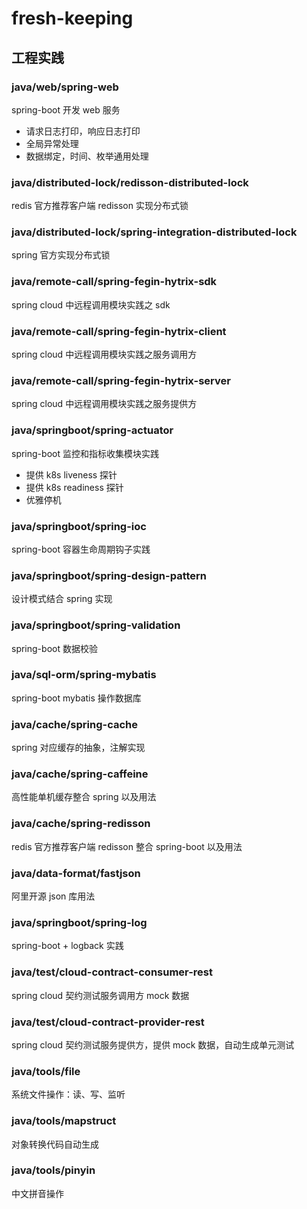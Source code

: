 # fresh-keeping

## 工程实践

### java/web/spring-web

spring-boot 开发 web 服务
- 请求日志打印，响应日志打印
- 全局异常处理
- 数据绑定，时间、枚举通用处理

### java/distributed-lock/redisson-distributed-lock

redis 官方推荐客户端 redisson 实现分布式锁

### java/distributed-lock/spring-integration-distributed-lock

spring 官方实现分布式锁

### java/remote-call/spring-fegin-hytrix-sdk

spring cloud 中远程调用模块实践之 sdk

### java/remote-call/spring-fegin-hytrix-client

spring cloud 中远程调用模块实践之服务调用方

### java/remote-call/spring-fegin-hytrix-server

spring cloud 中远程调用模块实践之服务提供方

### java/springboot/spring-actuator

spring-boot 监控和指标收集模块实践
- 提供 k8s liveness 探针
- 提供 k8s readiness 探针
- 优雅停机

### java/springboot/spring-ioc

spring-boot 容器生命周期钩子实践

### java/springboot/spring-design-pattern

设计模式结合 spring 实现

### java/springboot/spring-validation

spring-boot 数据校验

### java/sql-orm/spring-mybatis

spring-boot mybatis 操作数据库

### java/cache/spring-cache

spring 对应缓存的抽象，注解实现

### java/cache/spring-caffeine

高性能单机缓存整合 spring 以及用法

### java/cache/spring-redisson

redis 官方推荐客户端 redisson 整合 spring-boot 以及用法 

### java/data-format/fastjson

阿里开源 json 库用法

### java/springboot/spring-log

spring-boot + logback 实践

### java/test/cloud-contract-consumer-rest

spring cloud 契约测试服务调用方 mock 数据

### java/test/cloud-contract-provider-rest

spring cloud 契约测试服务提供方，提供 mock 数据，自动生成单元测试

### java/tools/file

系统文件操作：读、写、监听

### java/tools/mapstruct

对象转换代码自动生成

### java/tools/pinyin

中文拼音操作

